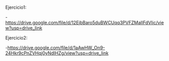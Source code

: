 Ejercicio1:

-https://drive.google.com/file/d/12EjbBaro5duBWCUqq3PVFZMalIFdVlic/view?usp=drive_link


Ejercicio2:

-https://drive.google.com/file/d/1aAwHW_On9-24Hkr9cPnZVHqj0yNdIHZg/view?usp=drive_link